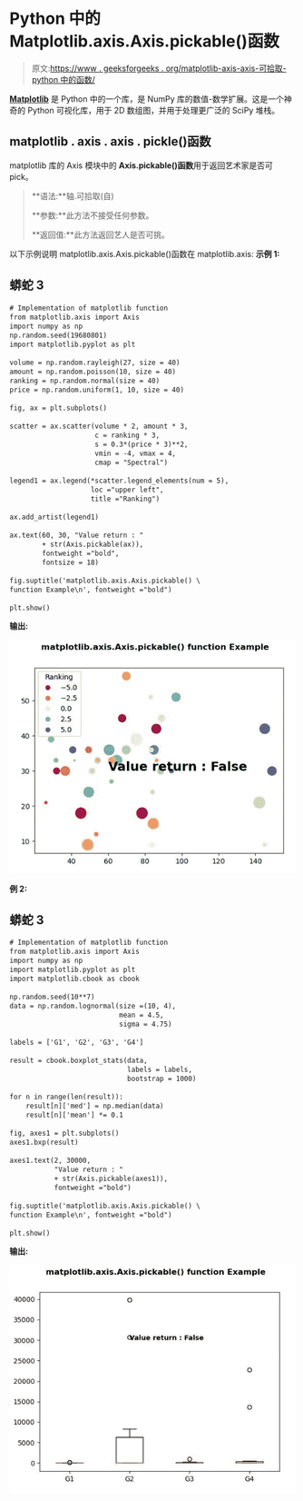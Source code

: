 # Python 中的 Matplotlib.axis.Axis.pickable()函数

> 原文:[https://www . geeksforgeeks . org/matplotlib-axis-axis-可拾取-python 中的函数/](https://www.geeksforgeeks.org/matplotlib-axis-axis-pickable-function-in-python/)

[**Matplotlib**](https://www.geeksforgeeks.org/python-introduction-matplotlib/) 是 Python 中的一个库，是 NumPy 库的数值-数学扩展。这是一个神奇的 Python 可视化库，用于 2D 数组图，并用于处理更广泛的 SciPy 堆栈。

## matplotlib . axis . axis . pickle()函数

matplotlib 库的 Axis 模块中的 **Axis.pickable()函数**用于返回艺术家是否可 pick。

> **语法:**轴.可拾取(自)
> 
> **参数:**此方法不接受任何参数。
> 
> **返回值:**此方法返回艺人是否可挑。

以下示例说明 matplotlib.axis.Axis.pickable()函数在 matplotlib.axis:
**示例 1:**

## 蟒蛇 3

```
# Implementation of matplotlib function
from matplotlib.axis import Axis
import numpy as np  
np.random.seed(19680801)  
import matplotlib.pyplot as plt  

volume = np.random.rayleigh(27, size = 40)  
amount = np.random.poisson(10, size = 40)  
ranking = np.random.normal(size = 40)  
price = np.random.uniform(1, 10, size = 40)  

fig, ax = plt.subplots()  

scatter = ax.scatter(volume * 2, amount * 3,  
                     c = ranking * 3,   
                     s = 0.3*(price * 3)**2,  
                     vmin = -4, vmax = 4,   
                     cmap = "Spectral")  

legend1 = ax.legend(*scatter.legend_elements(num = 5),  
                    loc ="upper left",  
                    title ="Ranking")  

ax.add_artist(legend1)  

ax.text(60, 30, "Value return : "
        + str(Axis.pickable(ax)),   
        fontweight ="bold",   
        fontsize = 18)

fig.suptitle('matplotlib.axis.Axis.pickable() \
function Example\n', fontweight ="bold")  

plt.show() 
```

**输出:**

![](img/6cebe72cb7aef3c57fe06b1de25ea3c3.png)

**例 2:**

## 蟒蛇 3

```
# Implementation of matplotlib function
from matplotlib.axis import Axis
import numpy as np  
import matplotlib.pyplot as plt  
import matplotlib.cbook as cbook  

np.random.seed(10**7)  
data = np.random.lognormal(size =(10, 4),  
                           mean = 4.5,  
                           sigma = 4.75)  

labels = ['G1', 'G2', 'G3', 'G4']  

result = cbook.boxplot_stats(data,   
                             labels = labels,   
                             bootstrap = 1000)  

for n in range(len(result)):  
    result[n]['med'] = np.median(data)  
    result[n]['mean'] *= 0.1

fig, axes1 = plt.subplots()  
axes1.bxp(result)  

axes1.text(2, 30000,  
           "Value return : " 
           + str(Axis.pickable(axes1)),   
           fontweight ="bold")  

fig.suptitle('matplotlib.axis.Axis.pickable() \
function Example\n', fontweight ="bold")  

plt.show() 
```

**输出:**

![](img/def3f908c729ec3920dca75ca9de96c0.png)